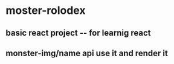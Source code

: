 # moster-rolodex

## basic react project -- for learnig react

## monster-img/name api use it and render it
